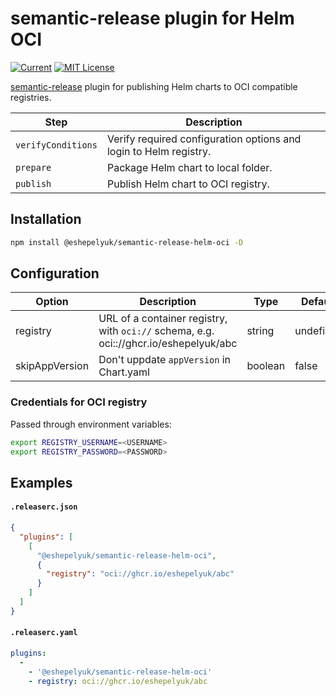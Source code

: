 
# semantic-release plugin for Helm OCI

[![Current](https://img.shields.io/github/v/tag/eshepelyuk/semantic-release-helm-oci?logo=github&sort=semver&style=for-the-badge&label=current)](https://github.com/eshepelyuk/semantic-release-helm-oci/releases/latest)
[![MIT License](https://img.shields.io/github/license/eshepelyuk/semantic-release-helm-oci?logo=mit&style=for-the-badge)](https://opensource.org/licenses/MIT)

[semantic-release](https://github.com/semantic-release/semantic-release) plugin
for publishing Helm charts to OCI compatible registries.

| Step               | Description                                                  |
|--------------------|--------------------------------------------------------------|
| `verifyConditions` | Verify required configuration options and login to Helm registry.    |
| `prepare`          | Package Helm chart to local folder.                          |
| `publish`          | Publish Helm chart to OCI registry.                          |

## Installation

```bash
npm install @eshepelyuk/semantic-release-helm-oci -D
```

## Configuration

| Option            | Description                                                       | Type      | Default   |
| ------------------|-------------------------------------------------------------------|-----------|-----------|
| registry          | URL of a container registry, with `oci://` schema, e.g. oci:://ghcr.io/eshepelyuk/abc                                 | string    | undefined |
| skipAppVersion | Don't uppdate `appVersion` in Chart.yaml | boolean | false |

### Credentials for OCI registry

Passed through environment variables:

```bash
export REGISTRY_USERNAME=<USERNAME>
export REGISTRY_PASSWORD=<PASSWORD>
```

## Examples

#### **`.releaserc.json`**
```json
{
  "plugins": [
    [
      "@eshepelyuk/semantic-release-helm-oci",
      {
        "registry": "oci://ghcr.io/eshepelyuk/abc"
      }
    ]
  ]
}
```

#### **`.releaserc.yaml`**

```yaml
plugins:
  -
    - '@eshepelyuk/semantic-release-helm-oci'
    - registry: oci://ghcr.io/eshepelyuk/abc
```
